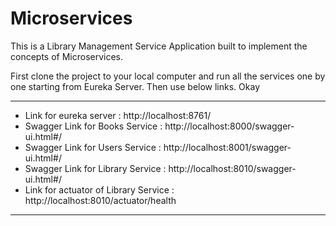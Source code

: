 # Microservices

This is a Library Management Service Application built to implement the concepts of Microservices.

First clone the project to your local computer and run all the services one by one starting from Eureka Server.
Then use below links.
Okay

<hr>

- Link for eureka server : http://localhost:8761/ <br>
- Swagger Link for Books Service : http://localhost:8000/swagger-ui.html#/ <br>
- Swagger Link for Users Service : http://localhost:8001/swagger-ui.html#/ <br>
- Swagger Link for Library Service : http://localhost:8010/swagger-ui.html#/ <br>
- Link for actuator of Library Service : http://localhost:8010/actuator/health <br>

<hr>

